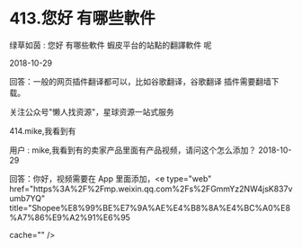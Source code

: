 # 413.您好 有哪些軟件

绿草如茵 : 您好 有哪些軟件 蝦皮平台的站點的翻譯軟件 呢

2018-10-29

回答：一般的网页插件翻译都可以，比如谷歌翻译，谷歌翻译 插件需要翻墙下载。

关注公众号"懒人找资源"，星球资源一站式服务

414.mike,我看到有

用户 : mike,我看到有的卖家产品里面有产品视频，请问这个怎么添加？ 2018-10-29

回答：你好，视频需要在 App 里面添加，<e type="web" href="https%3A%2F%2Fmp.weixin.qq.com%2Fs%2FGmmYz2NW4jsK837vumb7YQ" title="Shopee%E8%99%BE%E7%9A%AE%E4%B8%8A%E4%BC%A0%E8%A7%86%E9%A2%91%E6%95

cache="" />
